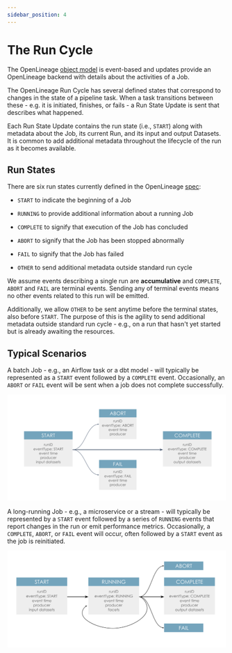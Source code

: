 ```yaml
---
sidebar_position: 4
---
```


# The Run Cycle

The OpenLineage [object model](object-model.md) is event-based and updates provide an OpenLineage backend with details about the activities of a Job.

The OpenLineage Run Cycle has several defined states that correspond to changes in the state of a pipeline task. When a task transitions between these - e.g. it is initiated, finishes, or fails - a Run State Update is sent that describes what happened.

Each Run State Update contains the run state (i.e., `START`) along with metadata about the Job, its current Run, and its input and output Datasets. It is common to add additional metadata throughout the lifecycle of the run as it becomes available.

## Run States

There are six run states currently defined in the OpenLineage [spec](https://openlineage.io/apidocs/openapi/):

* `START` to indicate the beginning of a Job

* `RUNNING` to provide additional information about a running Job

* `COMPLETE` to signify that execution of the Job has concluded

* `ABORT` to signify that the Job has been stopped abnormally

* `FAIL` to signify that the Job has failed

* `OTHER` to send additional metadata outside standard run cycle

We assume events describing a single run are **accumulative** and 
`COMPLETE`, `ABORT` and `FAIL` are terminal events. Sending any of terminal events
means no other events related to this run will be emitted. 

Additionally, we allow `OTHER` to be sent anytime before the terminal states, 
also before `START`. The purpose of this is the agility to send additional
metadata outside standard run cycle - e.g., on a run that hasn't yet started 
but is already awaiting the resources.

## Typical Scenarios

A batch Job - e.g., an Airflow task or a dbt model - will typically be represented as a `START` event followed by a `COMPLETE` event. Occasionally, an `ABORT` or `FAIL` event will be sent when a job does not complete successfully.

![image](./run-cycle-batch.svg)

A long-running Job - e.g., a microservice or a stream - will typically be represented by a `START` event followed by a series of `RUNNING` events that report changes in the run or emit performance metrics. Occasionally, a `COMPLETE`, `ABORT`, or `FAIL` event will occur, often followed by a `START` event as the job is reinitiated. 

![image](./run-cycle-stream.svg)
